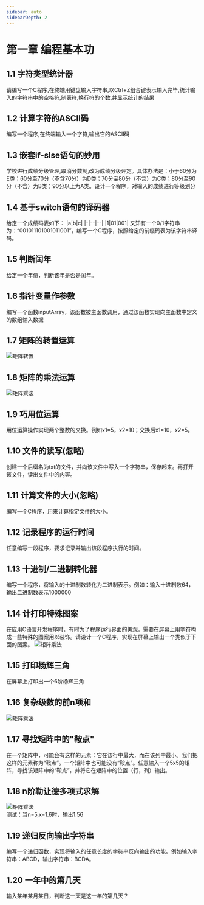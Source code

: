 ```yaml
---
sidebar: auto
sidebarDepth: 2
---
```


# 第一章 编程基本功
##  1.1 字符类型统计器
请编写一个C程序,在终端用键盘输入字符串,以Ctrl+Z组合键表示输入完毕,统计输入的字符串中的空格符,制表符,换行符的个数,并显示统计的结果


## 1.2 计算字符的ASCII码
编写一个程序,在终端输入一个字符,输出它的ASCII码

## 1.3 嵌套if-slse语句的妙用
学校进行成绩分级管理,取消分数制,改为成绩分级评定。具体办法是：小于60分为E类；60分至70分（不含70分）为D类；70分至80分（不含）为C类；80分至90分（不含）为B类；90分以上为A类。设计一个程序，对输入的成绩进行等级划分

## 1.4 基于switch语句的译码器
给定一个成绩码表如下：
|a|b|c|
|-|--|--|
|1|01|001|
又知有一个0/1字符串为：“001011101001011001”，编写一个C程序，按照给定的前缀码表为该字符串译码。

## 1.5 判断闰年
给定一个年份，判断该年是否是闰年。

## 1.6 指针变量作参数
编写一个函数inputArray，该函数被主函数调用，通过该函数实现向主函数中定义的数组输入数据

## 1.7 矩阵的转置运算
![矩阵转置](/study/algorithm/4.7.png)

## 1.8 矩阵的乘法运算
![矩阵乘法](/study/algorithm/4.8.png)

## 1.9 巧用位运算
用位运算操作实现两个整数的交换。例如x1=5，x2=10；交换后x1=10，x2=5。

## 1.10 文件的读写(忽略)
创建一个后缀名为txt的文件，并向该文件中写入一个字符串，保存起来。再打开该文件，读出文件中的内容。

## 1.11 计算文件的大小(忽略)
编写一个C程序，用来计算指定文件的大小。

## 1.12 记录程序的运行时间
任意编写一段程序，要求记录并输出该段程序执行的时间。

## 1.13 十进制/二进制转化器
编写一个程序，将输入的十进制数转化为二进制表示。例如：输入十进制数64，输出二进制数表示1000000

## 1.14 计打印特殊图案
在应用C语言开发程序时，有时为了程序运行界面的美观，需要在屏幕上用字符构成一些特殊的图案用以装饰。请设计一个C程序，实现在屏幕上输出一个类似于下面的图案。
![矩阵乘法](/study/algorithm/4.14.png)

## 1.15 打印杨辉三角
在屏幕上打印出一个6阶杨辉三角

## 1.16 复杂级数的前n项和
![矩阵乘法](/study/algorithm/4.16.png)  

##  1.17 寻找矩阵中的"鞍点"
在一个矩阵中，可能会有这样的元素：它在该行中最大，而在该列中最小。我们把这样的元素称为“鞍点”。一个矩阵中也可能没有“鞍点”。任意输入一个5x5的矩阵，寻找该矩阵中的“鞍点”，并将它在矩阵中的位置（行，列）输出。

##  1.18 n阶勒让德多项式求解
![矩阵乘法](/study/algorithm/4.18.png)  
测试：当n=5,x=1.6时，输出1.56

##  1.19 递归反向输出字符串
编写一个递归函数，实现将输入的任意长度的字符串反向输出的功能。例如输入字符串：ABCD，输出字符串：BCDA。

##  1.20 一年中的第几天
输入某年某月某日，判断这一天是这一年的第几天？